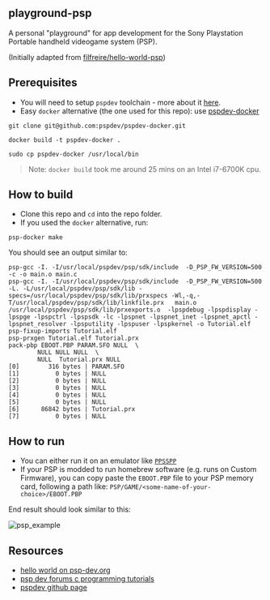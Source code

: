 ## playground-psp

A personal "playground" for app development for the Sony Playstation Portable handheld videogame system (PSP).

(Initially adapted from [filfreire/hello-world-psp](https://github.com/filfreire/hello-world-psp))

## Prerequisites

- You will need to setup `pspdev` toolchain - more about it [here](https://psp-dev.org/doku.php?id=tutorial:toolchain_setup).
- Easy `docker` alternative (the one used for this repo): use [pspdev-docker](https://github.com/pspdev/pspdev-docker)
```
git clone git@github.com:pspdev/pspdev-docker.git

docker build -t pspdev-docker .

sudo cp pspdev-docker /usr/local/bin
```
> Note: `docker build` took me around 25 mins on an Intel i7-6700K cpu.

## How to build
- Clone this repo and `cd` into the repo folder.
- If you used the `docker` alternative, run:
```
psp-docker make
```

You should see an output similar to:
```
psp-gcc -I. -I/usr/local/pspdev/psp/sdk/include  -D_PSP_FW_VERSION=500   -c -o main.o main.c
psp-gcc -I. -I/usr/local/pspdev/psp/sdk/include  -D_PSP_FW_VERSION=500  -L. -L/usr/local/pspdev/psp/sdk/lib -specs=/usr/local/pspdev/psp/sdk/lib/prxspecs -Wl,-q,-T/usr/local/pspdev/psp/sdk/lib/linkfile.prx   main.o /usr/local/pspdev/psp/sdk/lib/prxexports.o  -lpspdebug -lpspdisplay -lpspge -lpspctrl -lpspsdk -lc -lpspnet -lpspnet_inet -lpspnet_apctl -lpspnet_resolver -lpsputility -lpspuser -lpspkernel -o Tutorial.elf
psp-fixup-imports Tutorial.elf
psp-prxgen Tutorial.elf Tutorial.prx
pack-pbp EBOOT.PBP PARAM.SFO NULL  \
        NULL NULL NULL  \
        NULL  Tutorial.prx NULL
[0]        316 bytes | PARAM.SFO
[1]          0 bytes | NULL
[2]          0 bytes | NULL
[3]          0 bytes | NULL
[4]          0 bytes | NULL
[5]          0 bytes | NULL
[6]      86842 bytes | Tutorial.prx
[7]          0 bytes | NULL
```

## How to run

- You can either run it on an emulator like [`PPSSPP`](http://ppsspp.org/downloads.html)
- If your PSP is modded to run homebrew software (e.g. runs on Custom Firmware), you can copy paste the `EBOOT.PBP` file to your PSP memory card, following a path like: `PSP/GAME/<some-name-of-your-choice>/EBOOT.PBP`

End result should look similar to this:

![psp_example](./psp_example.jpg)

## Resources

- [hello world on psp-dev.org](https://psp-dev.org/doku.php?id=tutorial:hello_world)
- [psp dev forums c programming tutorials](http://forums.qj.net/psp-development-forum/158366-tut-beginner-c-programming-tutorials.html)
- [pspdev github page](https://github.com/pspdev)